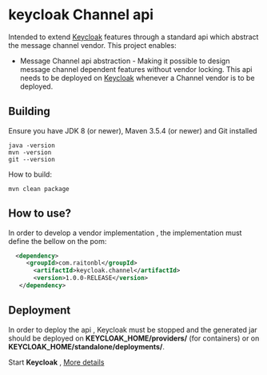 # keycloak Channel api
Intended to extend [Keycloak](https://www.keycloak.org/) features through a standard api which abstract the message channel vendor.
This project enables:
* Message Channel api abstraction - Making it possible to design message channel dependent features without vendor locking. This api needs to be deployed on [Keycloak](https://www.keycloak.org/) whenever a Channel vendor is to be deployed.  

## Building

Ensure you have JDK 8 (or newer), Maven 3.5.4 (or newer) and Git installed

    java -version
    mvn -version
    git --version

How to build:

    mvn clean package

## How to use?
In order to develop a vendor implementation , the implementation must define the bellow on the pom:

```XML
  <dependency>
     <groupId>com.raitonbl</groupId>
       <artifactId>keycloak.channel</artifactId>
       <version>1.0.0-RELEASE</version>
   </dependency>
```

## Deployment    

In order to deploy the api , Keycloak must be stopped and the generated jar should be deployed on **KEYCLOAK_HOME/providers/** (for containers) or on **KEYCLOAK_HOME/standalone/deployments/**.

Start **Keycloak** , [More details](https://www.keycloak.org/documentation.html)

